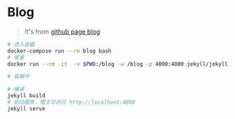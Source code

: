 # Blog

> It's from [github page blog](https://github.com/brianmaierjr/long-haul)

```bash
# 进入容器
docker-compose run --rm blog bash
# 或者
docker run --rm -it  -v $PWD:/blog -w /blog -p 4000:4000 jekyll/jekyll bash

# 容器中

# 编译
jekyll build
# 启动服务，宿主可访问 http://localhost:4000
jekyll serve
```



